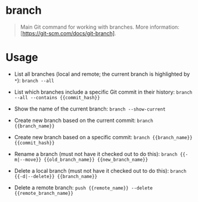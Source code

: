 # branch

> Main Git command for working with branches.
> More information: [https://git-scm.com/docs/git-branch].

# Usage

- List all branches (local and remote; the current branch is highlighted by `*`):
    `branch --all`

- List which branches include a specific Git commit in their history:
    `branch --all --contains {{commit_hash}}`

- Show the name of the current branch:
    `branch --show-current`

- Create new branch based on the current commit:
    `branch {{branch_name}}`

- Create new branch based on a specific commit:
    `branch {{branch_name}} {{commit_hash}}`

- Rename a branch (must not have it checked out to do this):
    `branch {{-m|--move}} {{old_branch_name}} {{new_branch_name}}`

- Delete a local branch (must not have it checked out to do this):
    `branch {{-d|--delete}} {{branch_name}}`

- Delete a remote branch:
    `push {{remote_name}} --delete {{remote_branch_name}}`